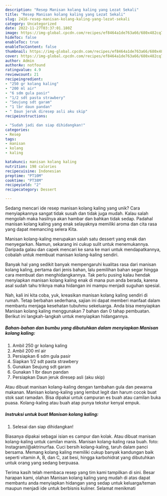 ```yaml
---
description: "Resep Manisan kolang kaling yang Lezat Sekali"
title: "Resep Manisan kolang kaling yang Lezat Sekali"
slug: 2416-resep-manisan-kolang-kaling-yang-lezat-sekali
category: Uncategorized
date: 2022-11-27T03:37:01.180Z
image: https://img-global.cpcdn.com/recipes/ef8464a1de763a66/680x482cq70/manisan-kolang-kaling-foto-resep-utama.jpg
hideToc: false
enableToc: true
enableTocContent: false
thumbnail: https://img-global.cpcdn.com/recipes/ef8464a1de763a66/680x482cq70/manisan-kolang-kaling-foto-resep-utama.jpg
cover: https://img-global.cpcdn.com/recipes/ef8464a1de763a66/680x482cq70/manisan-kolang-kaling-foto-resep-utama.jpg
author: Admin
authorAv: notfound
ratingvalue: 4.9
reviewcount: 21
recipeingredient:
- "250 gr kolang kaling"
- "200 ml air"
- "6 sdm gula pasir"
- "1/2 sdt pasta strawbery"
- "Seujung sdt garam"
- "1 lbr daun pandan"
- " Daun jeruk diresep asli aku skip"
recipeinstructions:

- "Sudah jadi dan siap dihidangkan!"
categories:
- Resep
tags:
- manisan
- kolang
- kaling

katakunci: manisan kolang kaling 
nutrition: 198 calories
recipecuisine: Indonesian
preptime: "PT10M"
cooktime: "PT38M"
recipeyield: "2"
recipecategory: Dessert

---
```





Sedang mencari ide resep manisan kolang kaling yang unik? Cara menyiapkannya sangat tidak susah dan tidak juga mudah. Kalau salah mengolah maka hasilnya akan hambar dan bahkan tidak sedap. Padahal manisan kolang kaling yang enak selayaknya memiliki aroma dan cita rasa yang dapat memancing selera Kita.





Manisan kolang-kaling merupakan salah satu dessert yang enak dan menyegarkan. Namun, sekarang ini cukup sulit untuk menemukannya. Daripada galau dan capek mencari ke sana ke mari untuk mendapatkannya, cobalah untuk membuat manisan kolang-kaling sendiri.

Banyak hal yang sedikit banyak mempengaruhi kualitas rasa dari manisan kolang kaling, pertama dari jenis bahan, lalu pemilihan bahan segar hingga cara membuat dan menghidangkannya. Tak perlu pusing kalau hendak menyiapkan manisan kolang kaling enak di mana pun anda berada, karena asal sudah tahu triknya maka hidangan ini mampu menjadi suguhan spesial.






Nah, kali ini kita coba, yuk, kreasikan manisan kolang kaling sendiri di rumah. Tetap berbahan sederhana, sajian ini dapat memberi manfaat dalam membantu menjaga kesehatan tubuhmu sekeluarga. Anda bisa menyiapkan Manisan kolang kaling menggunakan 7 bahan dan 0 tahap pembuatan. Berikut ini langkah-langkah untuk menyiapkan hidangannya.

<!--inarticleads1-->

##### Bahan-bahan dan bumbu yang dibutuhkan dalam menyiapkan Manisan kolang kaling:

1. Ambil 250 gr kolang kaling
1. Ambil 200 ml air
1. Persiapkan 6 sdm gula pasir
1. Siapkan 1/2 sdt pasta strawbery
1. Gunakan Seujung sdt garam
1. Gunakan 1 lbr daun pandan
1. Persiapkan  Daun jeruk diresep asli (aku skip)


Atau dibuat manisan kolang-kaling dengan tambahan gula dan pewarna makanan. Manisan kolang-kaling yang lembut legit dan harum cocok buat stok saat ramadan. Bisa dipakai untuk campuran es buah atau camilan buka puasa. Kolang-kaling atau buah atap punya tekstur kenyal empuk. 

<!--inarticleads2-->

##### Instruksi untuk buat Manisan kolang kaling:


1. Selesai dan siap dihidangkan!

Biasanya dipakai sebagai isian es campur dan kolak. Atau dibuat manisan kolang-kaling untuk camilan manis. Manisan kolang-kaling rasa buah. foto: Instagram/@aktrinurfaa. Cuci bersih kolang-kaling, taruh dalam panci bersama. Memang kolang kaling memiliki cukup banyak kandungan baik seperti vitamin A, B, dan C, zat besi, hingga karbohidrat yang dibutuhkan untuk orang yang sedang berpuasa. 

Terima kasih telah membaca resep yang tim kami tampilkan di sini. Besar harapan kami, olahan Manisan kolang kaling yang mudah di atas dapat membantu anda menyiapkan hidangan yang sedap untuk keluarga/teman maupun menjadi ide untuk berbisnis kuliner. Selamat menikmati

